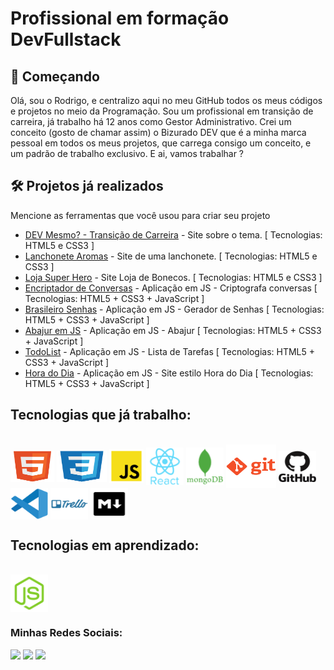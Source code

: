# Profissional em formação DevFullstack

## 🧙 Começando

Olá, sou o Rodrigo, e centralizo aqui no meu GitHub todos os meus códigos e projetos no meio da Programação. Sou um profissional em transição de carreira, já trabalho há 12 anos como Gestor Administrativo. Crei um conceito (gosto de chamar assim) o Bizurado DEV que é a minha marca pessoal em todos os meus projetos, que carrega consigo um conceito, e um padrão de trabalho exclusivo. E ai, vamos trabalhar ?


## 🛠️ Projetos já realizados

Mencione as ferramentas que você usou para criar seu projeto

* [DEV Mesmo? - Transição de Carreira](https://devmesmo.comm/) - Site sobre o tema. [ Tecnologias: HTML5 e CSS3 ]
* [Lanchonete Aromas](https://rodrusantu-dev.github.io/LanchoneteAromas/) - Site de uma lanchonete. [ Tecnologias: HTML5 e CSS3 ]
* [Loja Super Hero](https://rodrusantu-dev.github.io/LojaSuperHero/) - Site Loja de Bonecos. [ Tecnologias: HTML5 e CSS3 ]
* [Encriptador de Conversas](https://rodrusantu-dev.github.io/Encriptador/) - Aplicação em JS - Criptografa conversas [ Tecnologias: HTML5 + CSS3 + JavaScript ]
* [Brasileiro Senhas](https://rodrusantu-dev.github.io/BrasileiroSenhas/) - Aplicação em JS - Gerador de Senhas [ Tecnologias: HTML5 + CSS3 + JavaScript ]
* [Abajur em JS](https://rodrusantu-dev.github.io/Farolete-JS/) - Aplicação em JS - Abajur [ Tecnologias: HTML5 + CSS3 + JavaScript ]
* [TodoList](https://rodrusantu-dev.github.io/Todolist-JS/login.html) - Aplicação em JS - Lista de Tarefas [ Tecnologias: HTML5 + CSS3 + JavaScript ]
* [Hora do Dia](https://rodrusantu-dev.github.io/HoraDoDia/) - Aplicação em JS - Site estilo Hora do Dia [ Tecnologias: HTML5 + CSS3 + JavaScript ]


## Tecnologias que já trabalho:

<div style="display: inline_block" align = "left"><br>
<img align="center" alt="rodrigomenezes-html5" height="50" width="70" src="https://github.com/rodrusantu-dev/Modelos/blob/main/Imagens/PerfilGithub/img-html5.svg" />
<img align="center" alt="rodrigomenezes-css3" height="50" width="80" src="https://github.com/rodrusantu-dev/Modelos/blob/main/Imagens/PerfilGithub/img-ccs3.svg" />
<img align="center" alt="rodrigomenezes-javascript" height="55" width="55" src="https://github.com/rodrusantu-dev/Modelos/blob/main/Imagens/PerfilGithub/java3.svg" />
<img align="center" alt="rodrigomenezes-react" height="60" width="60" src="https://github.com/rodrusantu-dev/Modelos/blob/main/Imagens/PerfilGithub/react.png" />
<img align="center" alt="rodrigomenezes-mongo" height="60" width="60" src="https://github.com/rodrusantu-dev/Modelos/blob/main/Imagens/PerfilGithub/mongodb.png" />
<img align="center" alt="rodrigomenezes-git" height="70" width="80" src="https://github.com/rodrusantu-dev/Modelos/blob/main/Imagens/PerfilGithub/img-git.svg"/>
<img align="center" alt="rodrigomenezes-github" height="50" width="60" src="https://github.com/rodrusantu-dev/Modelos/blob/main/Imagens/PerfilGithub/img-github.svg" />
<img align="center" alt="rodrigomenezes-vscode" height="50" width="60" src="https://github.com/rodrusantu-dev/Modelos/blob/main/Imagens/PerfilGithub/img-vscode.svg" />
<img align="center" alt="rodrigomenezes-trello" height="50" width="60" src="https://github.com/rodrusantu-dev/Modelos/blob/main/Imagens/PerfilGithub/trello.png" />
  <img align="center" alt="rodrigomenezes-markdown" height="50" width="60" src="https://github.com/rodrusantu-dev/Modelos/blob/main/Imagens/PerfilGithub/img-markdown.png" />
  
  

  
  
## Tecnologias em aprendizado:

<div style="display: inline_block" align = "left"><br>
<img align="center" alt="rodrigomenezes-node" height="60" width="60" src="https://github.com/rodrusantu-dev/Modelos/blob/main/Imagens/PerfilGithub/node3.svg" />
  
### Minhas Redes Sociais: </strong>
[<img src = "https://img.shields.io/badge/GitHub-100000?style=for-the-badge&logo=github&logoColor=white">](https://github.com/rodrusantu-dev)
[<img src="https://img.shields.io/badge/linkedin-%230077B5.svg?&style=for-the-badge&logo=linkedin&logoColor=white" />](https://www.linkedin.com/in/rodrigo-menezes-8a43a426a/)
[<img src = "https://img.shields.io/badge/instagram-%23E4405F.svg?&style=for-the-badge&logo=instagram&logoColor=white">](https://instagram.com/rodrusantu)









